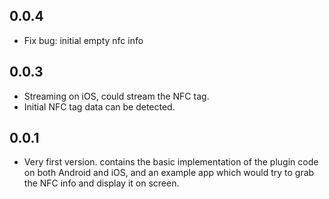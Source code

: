 ## 0.0.4

- Fix bug: initial empty nfc info

## 0.0.3

- Streaming on iOS, could stream the NFC tag.
- Initial NFC tag data can be detected.

## 0.0.1

- Very first version. contains the basic implementation of the plugin code on both Android and iOS, and an example app which would try to grab the NFC info and display it on screen.
